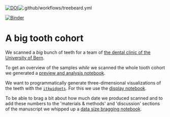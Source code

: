 [![DOI](https://zenodo.org/badge/275833192.svg)](https://zenodo.org/badge/latestdoi/275833192)![.github/workflows/treebeard.yml](https://github.com/habi/zmk-tooth-cohort/workflows/.github/workflows/treebeard.yml/badge.svg)

[![Binder](https://mybinder.org/badge_logo.svg)](https://mybinder.org/v2/gh/habi/zmk-tooth-cohort/master)


# A big tooth cohort
We scanned a *big* bunch of teeth for a team of [the dental clinic of the University of Bern](https://www.zmk.unibe.ch/).

To get an overview of the samples *while* we scanned the whole tooth cohort we generated a [preview and analysis notebook](ToothAnalyis.ipynb).

We want to programmatically generate three-dimensional visualizations of the teeth with the [`itkwidgets`](https://github.com/InsightSoftwareConsortium/itkwidgets).
For this we use the [display notebook](ToothDisplay.ipynb).

To be able to brag a bit about how much date we produced scanned and to add these numbers to the 'materials & methods' and 'discussion' sections of the manuscript we whipped up a [data size bragging notebook](ToothDataSize.ipynb).